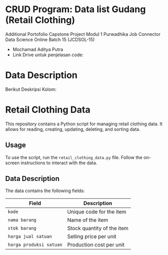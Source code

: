 # CRUD Program: Data list Gudang (Retail Clothing) 
Additional Portofolio Capstone Project Modul 1 Purwadhika Job Connector Data Science Online Batch 15 (JCDSOL-15)
- Mochamad Aditya Putra
- Link Drive untuk penjelasan code:

# Data Description
Berikut Deskripsi Kolom:
# Retail Clothing Data

This repository contains a Python script for managing retail clothing data. It allows for reading, creating, updating, deleting, and sorting data.

## Usage

To use the script, run the `retail_clothing_data.py` file. Follow the on-screen instructions to interact with the data.

## Data Description

The data contains the following fields:

| Field                   | Description                      |
|-------------------------|----------------------------------|
| `kode`                  | Unique code for the item         |
| `nama barang`           | Name of the item                 |
| `stok barang`           | Stock quantity of the item       |
| `harga jual satuan`     | Selling price per unit           |
| `harga produksi satuan` | Production cost per unit         |


